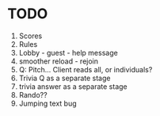 # TODO

1. Scores
2. Rules
3. Lobby - guest - help message
4. smoother reload - rejoin
5. Q: Pitch... Client reads all, or individuals?
6. Trivia Q as a separate stage
7. trivia answer  as a separate stage
8. Rando??
9. Jumping text bug